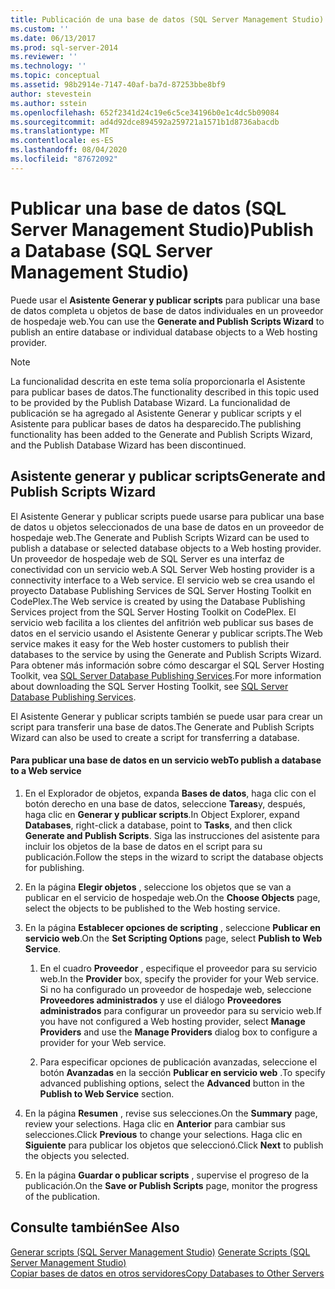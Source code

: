 ```yaml
---
title: Publicación de una base de datos (SQL Server Management Studio) | Microsoft Docs
ms.custom: ''
ms.date: 06/13/2017
ms.prod: sql-server-2014
ms.reviewer: ''
ms.technology: ''
ms.topic: conceptual
ms.assetid: 98b2914e-7147-40af-ba7d-87253bbe8bf9
author: stevestein
ms.author: sstein
ms.openlocfilehash: 652f2341d24c19e6c5ce34196b0e1c4dc5b09084
ms.sourcegitcommit: ad4d92dce894592a259721a1571b1d8736abacdb
ms.translationtype: MT
ms.contentlocale: es-ES
ms.lasthandoff: 08/04/2020
ms.locfileid: "87672092"
---
```

# <a name="publish-a-database-sql-server-management-studio"></a><span data-ttu-id="031ff-102">Publicar una base de datos (SQL Server Management Studio)</span><span class="sxs-lookup"><span data-stu-id="031ff-102">Publish a Database (SQL Server Management Studio)</span></span>
  <span data-ttu-id="031ff-103">Puede usar el **Asistente Generar y publicar scripts** para publicar una base de datos completa u objetos de base de datos individuales en un proveedor de hospedaje web.</span><span class="sxs-lookup"><span data-stu-id="031ff-103">You can use the **Generate and Publish Scripts Wizard** to publish an entire database or individual database objects to a Web hosting provider.</span></span>  
  
> [!NOTE]  
>  <span data-ttu-id="031ff-104">La funcionalidad descrita en este tema solía proporcionarla el Asistente para publicar bases de datos.</span><span class="sxs-lookup"><span data-stu-id="031ff-104">The functionality described in this topic used to be provided by the Publish Database Wizard.</span></span> <span data-ttu-id="031ff-105">La funcionalidad de publicación se ha agregado al Asistente Generar y publicar scripts y el Asistente para publicar bases de datos ha desparecido.</span><span class="sxs-lookup"><span data-stu-id="031ff-105">The publishing functionality has been added to the Generate and Publish Scripts Wizard, and the Publish Database Wizard has been discontinued.</span></span>  
  
## <a name="generate-and-publish-scripts-wizard"></a><span data-ttu-id="031ff-106">Asistente generar y publicar scripts</span><span class="sxs-lookup"><span data-stu-id="031ff-106">Generate and Publish Scripts Wizard</span></span>  
 <span data-ttu-id="031ff-107">El Asistente Generar y publicar scripts puede usarse para publicar una base de datos u objetos seleccionados de una base de datos en un proveedor de hospedaje web.</span><span class="sxs-lookup"><span data-stu-id="031ff-107">The Generate and Publish Scripts Wizard can be used to publish a database or selected database objects to a Web hosting provider.</span></span> <span data-ttu-id="031ff-108">Un proveedor de hospedaje web de SQL Server es una interfaz de conectividad con un servicio web.</span><span class="sxs-lookup"><span data-stu-id="031ff-108">A SQL Server Web hosting provider is a connectivity interface to a Web service.</span></span> <span data-ttu-id="031ff-109">El servicio web se crea usando el proyecto Database Publishing Services de SQL Server Hosting Toolkit en CodePlex.</span><span class="sxs-lookup"><span data-stu-id="031ff-109">The Web service is created by using the Database Publishing Services project from the SQL Server Hosting Toolkit on CodePlex.</span></span> <span data-ttu-id="031ff-110">El servicio web facilita a los clientes del anfitrión web publicar sus bases de datos en el servicio usando el Asistente Generar y publicar scripts.</span><span class="sxs-lookup"><span data-stu-id="031ff-110">The Web service makes it easy for the Web hoster customers to publish their databases to the service by using the Generate and Publish Scripts Wizard.</span></span> <span data-ttu-id="031ff-111">Para obtener más información sobre cómo descargar el SQL Server Hosting Toolkit, vea [SQL Server Database Publishing Services](https://go.microsoft.com/fwlink/?LinkId=142025).</span><span class="sxs-lookup"><span data-stu-id="031ff-111">For more information about downloading the SQL Server Hosting Toolkit, see [SQL Server Database Publishing Services](https://go.microsoft.com/fwlink/?LinkId=142025).</span></span>  
  
 <span data-ttu-id="031ff-112">El Asistente Generar y publicar scripts también se puede usar para crear un script para transferir una base de datos.</span><span class="sxs-lookup"><span data-stu-id="031ff-112">The Generate and Publish Scripts Wizard can also be used to create a script for transferring a database.</span></span>  
  
#### <a name="to-publish-a-database-to-a-web-service"></a><span data-ttu-id="031ff-113">Para publicar una base de datos en un servicio web</span><span class="sxs-lookup"><span data-stu-id="031ff-113">To publish a database to a Web service</span></span>  
  
1.  <span data-ttu-id="031ff-114">En el Explorador de objetos, expanda **Bases de datos**, haga clic con el botón derecho en una base de datos, seleccione **Tareas**y, después, haga clic en **Generar y publicar scripts**.</span><span class="sxs-lookup"><span data-stu-id="031ff-114">In Object Explorer, expand **Databases**, right-click a database, point to **Tasks**, and then click **Generate and Publish Scripts**.</span></span> <span data-ttu-id="031ff-115">Siga las instrucciones del asistente para incluir los objetos de la base de datos en el script para su publicación.</span><span class="sxs-lookup"><span data-stu-id="031ff-115">Follow the steps in the wizard to script the database objects for publishing.</span></span>  
  
2.  <span data-ttu-id="031ff-116">En la página **Elegir objetos** , seleccione los objetos que se van a publicar en el servicio de hospedaje web.</span><span class="sxs-lookup"><span data-stu-id="031ff-116">On the **Choose Objects** page, select the objects to be published to the Web hosting service.</span></span>  
  
3.  <span data-ttu-id="031ff-117">En la página **Establecer opciones de scripting** , seleccione **Publicar en servicio web**.</span><span class="sxs-lookup"><span data-stu-id="031ff-117">On the **Set Scripting Options** page, select **Publish to Web Service**.</span></span>  
  
    1.  <span data-ttu-id="031ff-118">En el cuadro **Proveedor** , especifique el proveedor para su servicio web.</span><span class="sxs-lookup"><span data-stu-id="031ff-118">In the **Provider** box, specify the provider for your Web service.</span></span> <span data-ttu-id="031ff-119">Si no ha configurado un proveedor de hospedaje web, seleccione **Proveedores administrados** y use el diálogo **Proveedores administrados** para configurar un proveedor para su servicio web.</span><span class="sxs-lookup"><span data-stu-id="031ff-119">If you have not configured a Web hosting provider, select **Manage Providers** and use the **Manage Providers** dialog box to configure a provider for your Web service.</span></span>  
  
    2.  <span data-ttu-id="031ff-120">Para especificar opciones de publicación avanzadas, seleccione el botón **Avanzadas** en la sección **Publicar en servicio web** .</span><span class="sxs-lookup"><span data-stu-id="031ff-120">To specify advanced publishing options, select the **Advanced** button in the **Publish to Web Service** section.</span></span>  
  
4.  <span data-ttu-id="031ff-121">En la página **Resumen** , revise sus selecciones.</span><span class="sxs-lookup"><span data-stu-id="031ff-121">On the **Summary** page, review your selections.</span></span> <span data-ttu-id="031ff-122">Haga clic en **Anterior** para cambiar sus selecciones.</span><span class="sxs-lookup"><span data-stu-id="031ff-122">Click **Previous** to change your selections.</span></span> <span data-ttu-id="031ff-123">Haga clic en **Siguiente** para publicar los objetos que seleccionó.</span><span class="sxs-lookup"><span data-stu-id="031ff-123">Click **Next** to publish the objects you selected.</span></span>  
  
5.  <span data-ttu-id="031ff-124">En la página **Guardar o publicar scripts** , supervise el progreso de la publicación.</span><span class="sxs-lookup"><span data-stu-id="031ff-124">On the **Save or Publish Scripts** page, monitor the progress of the publication.</span></span>  
  
## <a name="see-also"></a><span data-ttu-id="031ff-125">Consulte también</span><span class="sxs-lookup"><span data-stu-id="031ff-125">See Also</span></span>  
 <span data-ttu-id="031ff-126">[Generar scripts &#40;SQL Server Management Studio&#41;](../scripting/generate-scripts-sql-server-management-studio.md) </span><span class="sxs-lookup"><span data-stu-id="031ff-126">[Generate Scripts &#40;SQL Server Management Studio&#41;](../scripting/generate-scripts-sql-server-management-studio.md) </span></span>  
 [<span data-ttu-id="031ff-127">Copiar bases de datos en otros servidores</span><span class="sxs-lookup"><span data-stu-id="031ff-127">Copy Databases to Other Servers</span></span>](copy-databases-to-other-servers.md)  
  
  
